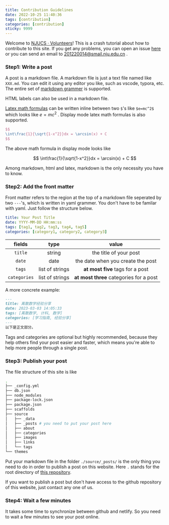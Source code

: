 ```yaml
---
title: Contribution Guidelines
date: 2022-10-25 11:40:36
tags: [contribution]
categories: [contribution]
sticky: 9999
---
```


Welcome to [NJUCS · Volunteers](https://github.com/NJU-CS)! This is a crash tutorial about how to contribute to this site. If you get any problems, you can open an issue [here](https://github.com/JacyCui/njucs/issues) or you can send an email to 201220014@smail.nju.edu.cn .

<!-- more -->

### Step1: Write a post

A post is a markdown file. A markdown file is just a text file named like `XXX.md`. You can edit it using any editor you like, such as vscode, typora, etc. The entire set of [markdown grammer](https://docs.github.com/en/get-started/writing-on-github/getting-started-with-writing-and-formatting-on-github/basic-writing-and-formatting-syntax) is supported. 

HTML labels can also be used in a markdown file. 

[Latex math formulas](https://en.wikibooks.org/wiki/LaTeX/Mathematics) can be written inline between two `$`'s like `$e=mc^2$` which looks like $e=mc^2$ . Display mode latex math formulas is also supported.

```latex
$$
\int\frac{1}{\sqrt{1-x^2}}dx = \arcsin(x) + C
$$
```

The above math formula in display mode looks like

$$
\int\frac{1}{\sqrt{1-x^2}}dx = \arcsin(x) + C
$$

Among markdown, html and latex, markdown is the only necessity you have to know.

### Step2: Add the front matter

Front matter refers to the region at the top of a markdown file seperated by two `---`'s, which is written in yaml grammer. You don't have to be familar with yaml. Just follow the structure below.

```yaml
title: Your Post Title
date: YYYY-MM-DD HH:mm:ss
tags: [tag1, tag2, tag3, tag4, tag5]
categories: [category1, category2, category3]
```

|fields|type|value|
|:-:|:-:|:-:|
| `title` | string | the title of your post |
| `date` | date | the date when you create the post |
| `tags` | list of strings | **at most five** tags for a post |
| `categories` | list of strings | **at most three** categories for a post | 

A more concrete example:

```markdown
---
title: 离散数学经验分享
date: 2023-03-03 14:05:33
tags: [离散数学, 计科, 数学]
categories: [学习指南, 经验分享]
---
以下是正文部分。
```

Tags and categories are optional but highly recommended, because they help others find your post easier and faster, which means you're able to help more people through a single post.

### Step3: Publish your post

The file structure of this site is like

```bash
.
├── _config.yml
├── db.json
├── node_modules
├── package-lock.json
├── package.json
├── scaffolds
├── source
│   ├── _data
│   ├── _posts # you need to put your post here
│   ├── about
│   ├── categories
│   ├── images
│   ├── links
│   └── tags
└── themes
```

Put your markdown file in the folder `./source/_posts/` is the only thing you need to do in order to publish a post on this website. Here `.` stands for the root directory of [this repository](https://github.com/JacyCui/njucs).

If you want to publish a post but don't have access to the github repository of this website, just contact any one of us.

### Step4: Wait a few minutes

It takes some time to synchronize between github and netlify. So you need to wait a few minutes to see your post online.
